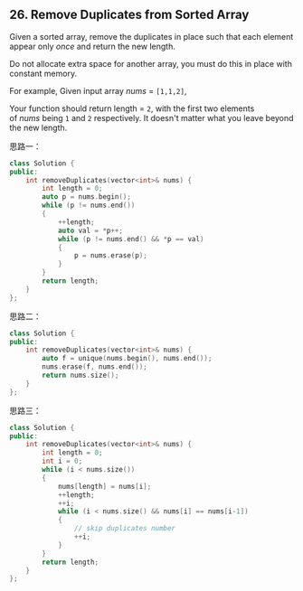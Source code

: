 ## 26. Remove Duplicates from Sorted Array

Given a sorted array, remove the duplicates in place such that each element appear only *once* and return the new length.

Do not allocate extra space for another array, you must do this in place with constant memory.

For example,
Given input array *nums* = `[1,1,2]`,

Your function should return length = `2`, with the first two elements of *nums* being `1` and `2` respectively. It doesn't matter what you leave beyond the new length.

思路一：

```c++
class Solution {
public:
	int removeDuplicates(vector<int>& nums) {
		int length = 0;
		auto p = nums.begin();
		while (p != nums.end())
		{
			++length;
			auto val = *p++;
			while (p != nums.end() && *p == val)
			{
				p = nums.erase(p);
			}
		}
		return length;
	}
};
```

思路二：

```c++
class Solution {
public:
	int removeDuplicates(vector<int>& nums) {
		auto f = unique(nums.begin(), nums.end());
		nums.erase(f, nums.end());
		return nums.size();
	}
};
```

思路三：

```c++
class Solution {
public:
	int removeDuplicates(vector<int>& nums) {
		int length = 0;
		int i = 0;
		while (i < nums.size())
		{
			nums[length] = nums[i];
			++length;
			++i;
			while (i < nums.size() && nums[i] == nums[i-1])
			{
				// skip duplicates number
				++i;
			}
		}
		return length;
	}
};
```